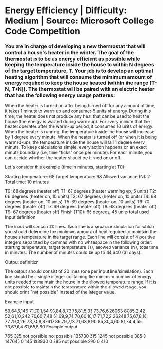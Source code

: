 # Energy Efficiency | Difficulty: Medium  |  Source: Microsoft College Code Competition

### You are in charge of developing a new thermostat that will control a house's heater in the winter. The goal of the thermostat is to be as energy efficient as possible while keeping the temperature inside the house to within N degrees of the target temperature, T. Your job is to develop an optimal heating algorithm that will consume the mimimum amount of energy required to keep the house heated (within the range [T-N, T+N]). The thermostat will be paired with an electric heater that has the following energy usage patterns:

When the heater is turned on after being turned off for any amount of time, it takes 1 minute to warm up and consumes 5 units of energy. During this time, the heater does not produce any heat that can be used to heat the house (the energy is wasted during warm-up).
For every minute that the heater operates after the warm-up period, it consumes 10 units of energy.
When the heater is running, the temperature inside the house will increase by 1 degree every minute. When the heater is turned off (or when it is being warmed-up), the temperature inside the house will fall 1 degree every minute. To keep calculations simple, every action happens on an exact minute boundary (i.e, time "ticks" once per minute). For each minute, you can decide whether the heater should be turned on or off.

Let's consider this example (time in minutes, starting at T0):

Starting temperature: 68
Target temperature: 68
Allowed variance (N): 2
Total time: 10 minutes

T0: 68 degrees (heater off)
T1: 67 degrees (heater warming up, 5 units)
T2: 66 degrees (heater on, 10 units)
T3: 67 degrees (heater on, 10 units)
T4: 68 degrees (heater on, 10 units)
T5: 69 degrees (heater on, 10 units)
T6: 70 degrees (heater off)
T7: 69 degrees (heater off)
T8: 68 degrees (heater off)
T9: 67 degrees (heater off)
Finish (T10): 66 degrees, 45 units total used
Input definition

The input will contain 20 lines. Each line is a separate simulation for which you should determine the minimum amount of heat required to maintain the house's temperature in the target range. Each line will consist of 4 positive integers separated by commas with no whitespace in the following order: starting temperature, target temperature (T), allowed variance (N), total time in minutes. The number of minutes could be up to 44,640 (31 days).

Output definition

The output should consist of 20 lines (one per input line/simulation). Each line should be a single integer containing the minimum number of energy units needed to maintain the house in the allowed temperature range. If it is not possible to maintain the temperature within the allowed range, you should print "not possible" instead of the integer value.

Example input

59,64,6,146
71,70,1,54
93,84,8,73
75,81,5,33
73,76,6,26063
87,85,2,42
52,61,10,242
70,60,7,48
61,69,9,74
70,60,10,17
71,72,2,26248
75,67,8,16
77,79,3,26
73,74,8,37617
86,79,7,13
71,63,8,90
85,80,4,60
81,84,4,55
73,67,6,4
61,65,6,80
Example output

765
325
not possible
not possible
135730
215
1245
not possible
385
0
147645
0
145
193930
0
385
not possible
290
0
410